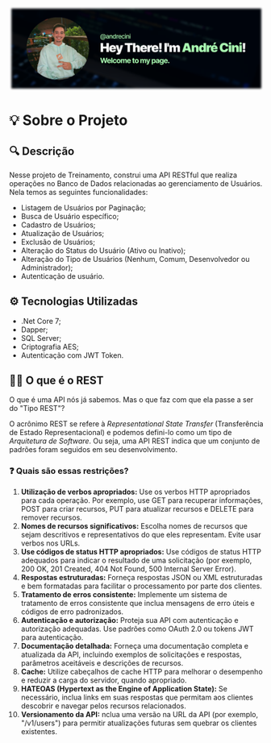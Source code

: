 ![Banner](Assets/Banner.svg) 

# :bulb: Sobre o Projeto

## :mag: Descrição
Nesse projeto de Treinamento, construi uma API RESTful que realiza operações no Banco de Dados relacionadas ao gerenciamento de Usuários. Nela temos as seguintes funcionalidades:

- Listagem de Usuários por Paginação;
- Busca de Usuário específico;
- Cadastro de Usuários;
- Atualização de Usuários;
- Exclusão de Usuários;
- Alteração do Status do Usuário (Ativo ou Inativo);
- Alteração do Tipo de Usuários (Nenhum, Comum, Desenvolvedor ou Administrador);
- Autenticação de usuário.

## :gear: Tecnologias Utilizadas
- .Net Core 7;
- Dapper;
- SQL Server;
- Criptografia AES;
- Autenticação com JWT Token.

## :man_technologist: O que é o REST
O que é uma API nós já sabemos. Mas o que faz com que ela passe a ser do "Tipo REST"?

O acrônimo REST se refere à _Representational State Transfer_ (Transferência de Estado Representacional) e podemos defini-lo como um tipo de _Arquitetura de Software_. Ou seja, uma API REST indica que um conjunto de padrões foram seguidos em seu desenvolvimento.

### :question: Quais são essas restrições?
1. **Utilização de verbos apropriados:** Use os verbos HTTP apropriados para cada operação. Por exemplo, use GET para recuperar informações, POST para criar recursos, PUT para atualizar recursos e DELETE para remover recursos.
2. **Nomes de recursos significativos:** Escolha nomes de recursos que sejam descritivos e representativos do que eles representam. Evite usar verbos nos URLs.
3. **Use códigos de status HTTP apropriados:** Use códigos de status HTTP adequados para indicar o resultado de uma solicitação (por exemplo, 200 OK, 201 Created, 404 Not Found, 500 Internal Server Error).
4. **Respostas estruturadas:** Forneça respostas JSON ou XML estruturadas e bem formatadas para facilitar o processamento por parte dos clientes.
5. **Tratamento de erros consistente:** Implemente um sistema de tratamento de erros consistente que inclua mensagens de erro úteis e códigos de erro padronizados.
6. **Autenticação e autorização:** Proteja sua API com autenticação e autorização adequadas. Use padrões como OAuth 2.0 ou tokens JWT para autenticação.
7. **Documentação detalhada:** Forneça uma documentação completa e atualizada da API, incluindo exemplos de solicitações e respostas, parâmetros aceitáveis e descrições de recursos.
8. **Cache:** Utilize cabeçalhos de cache HTTP para melhorar o desempenho e reduzir a carga do servidor, quando apropriado.
9. **HATEOAS (Hypertext as the Engine of Application State):** Se necessário, inclua links em suas respostas que permitam aos clientes descobrir e navegar pelos recursos relacionados.
10.  **Versionamento da API:** nclua uma versão na URL da API (por exemplo, "/v1/users") para permitir atualizações futuras sem quebrar os clientes existentes.
